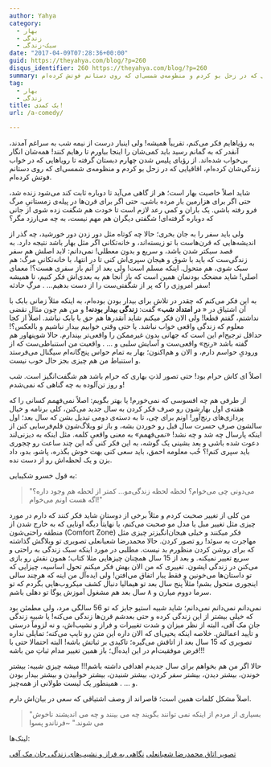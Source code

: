 ```yaml
---
author: Yahya
category:
  - بهار
  - زندگی
  - سبک-زندگی
date: "2017-04-09T07:28:36+00:00"
guid: https://theyahya.com/blog/?p=260
disqus_identifier: 260 https://theyahya.com/blog/?p=260
summary: به رؤیاهایم فکر می‌کنم، تقریباً همیشه! ولی اینبار درست از نیمه شب به سراغم آمدند، آنقدر که به گمانم رسید باید کمی‌شان را اینجا بیاورم تا رهایم کنند! همه‌شان انگار بی‌خواب شده‌اند. از رؤیای پلیس شدن چهارم دبستان گرفته تا رویاهایی که در خواب زندگی‌شان کرده‌ام، اقاقیایی که در زحل بو کردم و منظومه‌ی شمسی‌ای که روی دستانم فوتش کرده‌ام.
tag:
  - بهار
  - زندگی
title: یک کمدی!
url: /a-comedy/

---
```

به رؤیاهایم فکر می‌کنم، تقریباً همیشه! ولی اینبار درست از نیمه شب به سراغم آمدند، آنقدر که به گمانم رسید باید کمی‌شان را اینجا بیاورم تا رهایم کنند! همه‌شان انگار بی‌خواب شده‌اند. از رؤیای پلیس شدن چهارم دبستان گرفته تا رویاهایی که در خواب زندگی‌شان کرده‌ام، اقاقیایی که در زحل بو کردم و منظومه‌ی شمسی‌ای که روی دستانم فوتش کرده‌ام.

شاید اصلاً خاصیت بهار است؛ هر از گاهی می‌آید تا دوباره ثابت کند می‌شود زنده‌ شد، حتی اگر برای هزارمین بار مرده باشی، حتی اگر برای قرن‌ها در پیله‌ی زمستانیِ مرگ فرو رفته باشی. یک باران و کمی رعد لازم است تا خودت هم شگفت زده شوی از جانی که دوباره گرفته‌ای! شگفتی دیگران هم مهم نیست، به چه می‌ارزد مگر؟

ولی باید سفر را به جان بخری؛ حالا چه کوتاه مثل دور زدن دور خورشید، چه گذر از اندیشه‌هایی که قرن‌هاست با تو زیسته‌اند، و خانه‌تکانی اگر مثل بهار باشد نتیجه دارد. به قصد سبکتر شدن باشد، و سریع و بدون معطلی! نمی‌دانم: لابد اصلش هم سفر زندگی‌ست که باید با شوق و هیجان سپری‌اش کنی تا در انتها، با خانه‌تکانیِ مرگ: هم سبک شوی، هم متحول. اینکه مسلم است! ولی بعد از آنم باز سفری هست؟! معمای اصلی! شاید مضحک بودنمان همین است که باز آنجا هم به بعدی‌اش فکر کنیم، تا همیشه سفر امروزی را که پر از شگفتی‌ست را از دست بدهیم… . مرگِ حادثه!

به این فکر می‌کنم که چقدر در تلاش برای بیدار بودن بوده‌ام، به اینکه مثلاً زمانی بابک با آن اشتیاق در « **در امتداد شب**» گفت:‌ **زندگی بیدار بودنه!** و من هم چون مثال نقضی نداشتم، گفتم قطعا! ولی الان فکر میکنم شاید آنقدرها هم حق با بابک نباشد. اصلاً از کجا معلوم که زندگی واقعی خواب نباشد. یا حتی وقتی خوابیم بیدار نباشیم و بالعکس؟! حداقل ترجیح‌ام این است که جهانی بدون غیرممکن را واقعی‌تر بپندارم. حالا شوپنهاور هم گفته باشد «رنج» واقعی‌ست و آسایش سلبی و … . واقعیت من استنباطی‌ست که از ورودیِ حواسم دارم، و الان و هم‌اکنون؛ بهار به تمام حواس پنج‌گانه‌ام سیگنال می‌فرستد و استنباط من هم چیزی بجز حال خوب نیست.

اصلاً ای کاش حرام بود! حتی تصور لذتِ بهاری که حرام باشد هم شگفت‌انگیز است. شب و روز تن‌آلوده به چه گناهی که نمی‌شدم!

از طرفی هم چه افسوسی که نمی‌خورم! یا بهتر بگویم:‌ اصلاً نمی‌فهمم کسانی را که هفته‌ی اول بهارشون رو صرف فکر کردن به سال جدید می‌کنن، کلی برنامه و خیال پردازی‌های رنج‌آور! اونم برای چی، تا به دسته‌ی دومی تبدیل بشن که سال بعد؛ اول سالشون صرفِ حسرت سال قبل رو خوردن بشه، و باز تو وبلاگ‌شون قلم‌فرسایی کنن از اینکه پارسال چه شد و چه نشد! «نمی‌فهمم» به معنی واقعیِ کلمه. مثل اینکه به دیزنی‌لند دعوت شده باشی و بعد بشینی یک گوشه، به این فکر کنی که این چند ساعت رو چجوری باید سپری کنم!؟ خُب معلومه احمق، باید سعی کنی بهت خوش بگذره، پاشو، بدو، داد بزن و یک لحظه‌اش رو از دست نده.

به قول خسرو شکیبایی:‌

> "می‌دونی چی می‌خوام؟ لحظه لحظه زندگی‌مو… کمتر از لحظه هم وجود داره؟ اگه هست اونم می‌خوام!"

من کلی از تغییر صحبت کردم و مثلاً برخی از دوستان شاید فکر کنند که دارم در مورد چیزی مثل تغییر مبل یا مدل مو صحبت می‌کنم، یا نهایتاً دیگه اونایی که به خارج شدن از منطقه راحتی‌شون (Comfort Zone) فکر میکنند و خیلی هیجان‌انگیزتر چیزی مثل مهاجرت به سوئد! رو تصور کردن. حالا محمدرضا شعبانعلی تصویری تو وبلاگش گذاشته که برای روشن کردن منظورم بد نیست. مطلبی در مورد اینکه سبک زندگی به راحتی و سریع تغییر نمیکنه. و بعد از 15 سال همچنان چیزهایی مثلا کتاب؛ همون نقش رو بازی می‌کنن در زندگی ایشون. تغییری که من الان بهش فکر میکنم تحول اساسیه، چیزایی که تو داستان‌ها می‌خونین و فقط یبار اتفاق می‌افتن! ولی ایده‌آل من اینه که هرچند سالی اینجوری متحول بشم! مثلاً پنج سال بعد تو هیمالیا دنبال کشف میکروب‌هایی بگردم که تو سرما دووم میارن و ۸ سال بعد هم مشغول آموزش یوگا تو دهلی باشم.

نمی‌دانم نمی‌دانم نمی‌دانم؛ شاید شبیه استیو جابز که تو 56 سالگی مرد، ولی مطمئن بود که خیلی بیشتر از این زندگی کرده و حتی بعدشم قرن‌ها زندگی می‌کنه! یا شبیه زندگی جان مک آفی، البته از نظر میزان و شدت تغییرات و فراز و نشیب‌اش، و نه لزوماً درستی و تأیید اعمالش. خلاصه اینکه یحیی‌ای که الان داره این متن رو تایپ می‌کنه؛ تمایلی نداره تصویری که 15 سال بعد از اتاقش می‌گیره؛ تاکیدی بر ثباتش باشه! البته احتمالا حتی با فرض موفقیت‌ام در این ایده‌آل؛ باز همین تغییر مدام ثباتِ من باشه!!!

حالا اگر من هم بخواهم برای سال جدیدم اهدافی داشته باشم!!! میشه چیزی شبیه: بیشتر خوندن، بیشتر دیدن، بیشتر سفر کردن، بیشتر شنیدن، بیشتر خوابیدن و بیشتر بیدار بودن و … . همینطور یک لیست طولانی از همه‌چیز.

اصلاً مشکل کلمات همین است؛ قاصراند از وصف اشتیاقی که سعی در بیان‌اش دارم.

> "بسیاری از مردم از اینکه نمی توانند بگویند چه می بینند و چه می اندیشند ناخوش می شوند." ~فرناندو پسوا

لینک‌ها:

[تصویر اتاق محمدرضا شعبانعلی](http://mrshabanali.com/%D8%AA%D8%B5%D9%88%DB%8C%D8%B1-%D8%A7%D8%AA%D8%A7%D9%82-%D9%82%D8%AF%DB%8C%D9%85%DB%8C-%D9%85%D9%86/) [نگاهی به فراز و نشیب‌های زندگی جان مک آفی](http://digiato.com/?p=63093)
